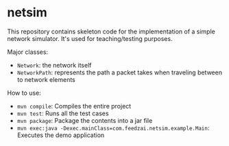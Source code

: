 # netsim


This repository contains skeleton code for the implementation of a simple network simulator. 
It's used for teaching/testing purposes.

Major classes:
  - ``Network``: the network itself
  - ``NetworkPath``: represents the path a packet takes when traveling between to network elements

How to use:
  - ``mvn compile``: Compiles the entire project
  - ``mvn test``: Runs all the test cases
  - ``mvn package``: Package the contents into a jar file
  - ``mvn exec:java -Dexec.mainClass=com.feedzai.netsim.example.Main``: Executes the demo application

